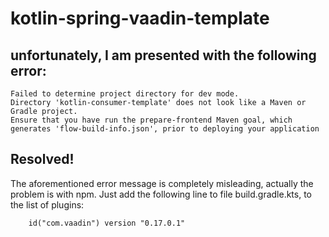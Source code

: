 # kotlin-spring-vaadin-template

## unfortunately, I am presented with the following error:
```
Failed to determine project directory for dev mode. 
Directory 'kotlin-consumer-template' does not look like a Maven or Gradle project. 
Ensure that you have run the prepare-frontend Maven goal, which generates 'flow-build-info.json', prior to deploying your application
```
## Resolved!
The aforementioned error message is completely misleading, actually the problem is with npm. Just add the following line to file build.gradle.kts, to the list of plugins:
```
	id("com.vaadin") version "0.17.0.1"
```
